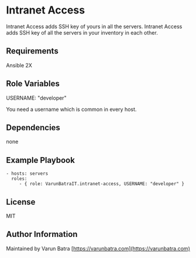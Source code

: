 Intranet Access
=========

Intranet Access adds SSH key of yours in all the servers.
Intranet Access adds SSH key of all the servers in your inventory in each other.

Requirements
------------

Ansible 2X

Role Variables
--------------

USERNAME: "developer"

You need a username which is common in every host. 

Dependencies
------------

none

Example Playbook
----------------


    - hosts: servers
      roles:
         - { role: VarunBatraIT.intranet-access, USERNAME: "developer" }

License
-------

MIT

Author Information
------------------

Maintained by Varun Batra [https://varunbatra.com](https://varunbatra.com)

